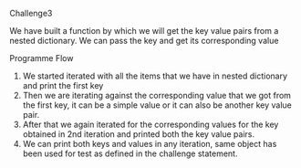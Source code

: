 Challenge3

We have built a function by which we will get the key value pairs from a nested dictionary. We can pass the key and get its corresponding value

Programme Flow

1. We started iterated with all the items that we have in nested dictionary and print the first key
2. Then we are iterating against the corresponding value that we got from the first key, it can be a simple value or it can also be another key value pair.
3. After that we again iterated for the corresponding values for the key obtained in 2nd iteration and printed both the key value pairs.
4. We can print both keys and values in any iteration, same object has been used for test as defined in the challenge statement.
